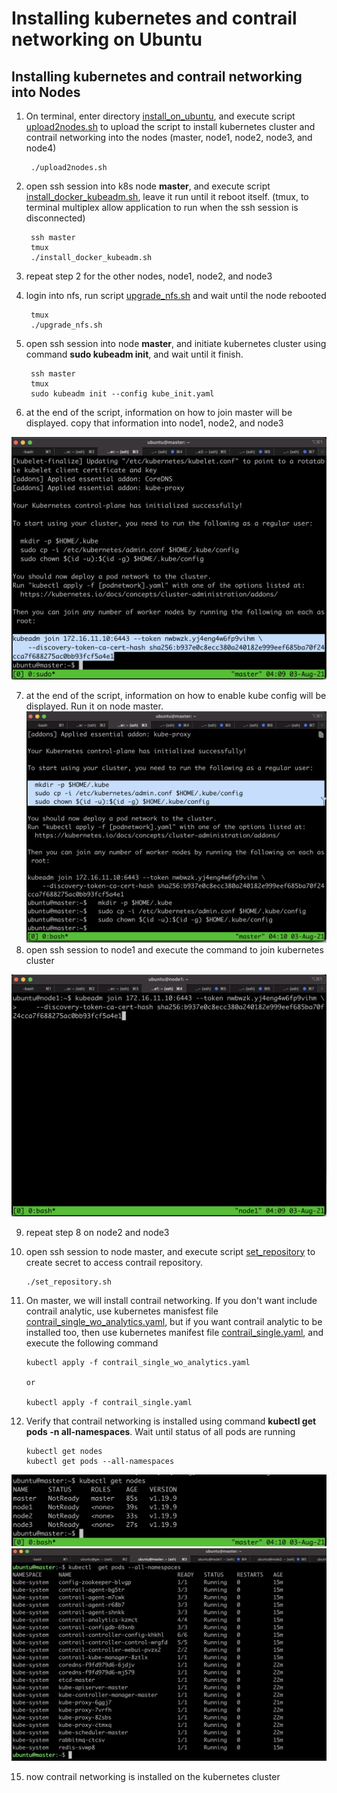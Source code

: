 # Installing kubernetes and contrail networking on Ubuntu

##  Installing kubernetes and contrail networking into Nodes
1. On terminal, enter directory [install_on_ubuntu](install_on_ubuntu/), and execute script [upload2nodes.sh](install_on_ubuntu/upload2nodes.sh) to upload the script to install kubernetes cluster and contrail networking into the nodes (master, node1, node2, node3, and node4)

        ./upload2nodes.sh 

2. open ssh session into k8s node **master**, and execute script [install_docker_kubeadm.sh](install_on_ubuntu/install_docker_kubeadm.sh), leave it run until it reboot itself. (tmux, to terminal multiplex allow application to run when the ssh session is disconnected)

        ssh master
        tmux
        ./install_docker_kubeadm.sh

3. repeat step 2 for the other nodes, node1, node2, and node3
4. login into nfs, run script [upgrade_nfs.sh](./upgrade_nfs.sh) and wait until the node rebooted
        
        tmux
        ./upgrade_nfs.sh

5. open ssh session into node **master**, and initiate kubernetes cluster using command **sudo kubeadm init**, and wait until it finish.

        ssh master
        tmux
        sudo kubeadm init --config kube_init.yaml

6. at the end of the script, information on how to join master will be displayed. copy that information into node1, node2, and node3

![kubeadm1](images/kubeadm1.png)

7. at the end of the script, information on how to enable kube config will be displayed. Run it on node master.
![kubeadm3](images/kubeadm3.png)
8. open ssh session to node1 and execute the command to join kubernetes cluster

![kubeadm2](images/kubeadm2.png)

9. repeat step 8 on node2 and node3

11. open ssh session to node master, and execute script [set_repository](install_on_ubuntu/set_repository.sh) to create secret to access contrail repository.

        ./set_repository.sh

12. On master, we will install contrail networking. If you don't want include contrail analytic, use kubernetes manisfest file [contrail_single_wo_analytics.yaml](./contrail_single_wo_analytics.yaml), but if you want contrail analytic to be installed too, then use kubernetes manifest file [contrail_single.yaml](./contrail_single.yaml), and execute the following command

        kubectl apply -f contrail_single_wo_analytics.yaml
        
        or 

        kubectl apply -f contrail_single.yaml


14. Verify that contrail networking is installed using command **kubectl get pods -n all-namespaces**. Wait until status of all pods are running

        kubectl get nodes
        kubectl get pods --all-namespaces

 ![getnodes](images/getnodes.png)
 ![getpods](images/getpods.png)

15. now contrail networking is installed on the kubernetes cluster




